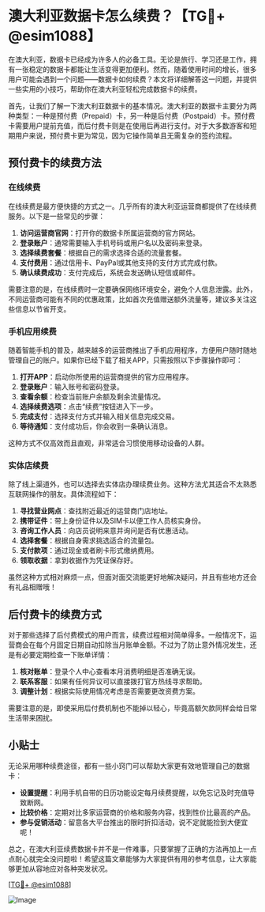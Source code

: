 # 澳大利亚数据卡怎么续费？【TG💪+ @esim1088】

在澳大利亚，数据卡已经成为许多人的必备工具。无论是旅行、学习还是工作，拥有一张稳定的数据卡都能让生活变得更加便利。然而，随着使用时间的增长，很多用户可能会遇到一个问题——数据卡如何续费？本文将详细解答这一问题，并提供一些实用的小技巧，帮助你在澳大利亚轻松完成数据卡的续费。

首先，让我们了解一下澳大利亚数据卡的基本情况。澳大利亚的数据卡主要分为两种类型：一种是预付费（Prepaid）卡，另一种是后付费（Postpaid）卡。预付费卡需要用户提前充值，而后付费卡则是在使用后再进行支付。对于大多数游客和短期用户来说，预付费卡更为常见，因为它操作简单且无需复杂的签约流程。

## 预付费卡的续费方法

### 在线续费

在线续费是最方便快捷的方式之一。几乎所有的澳大利亚运营商都提供了在线续费服务。以下是一些常见的步骤：

1. **访问运营商官网**：打开你的数据卡所属运营商的官方网站。
2. **登录账户**：通常需要输入手机号码或用户名以及密码来登录。
3. **选择续费套餐**：根据自己的需求选择合适的流量套餐。
4. **支付费用**：通过信用卡、PayPal或其他支持的支付方式完成付款。
5. **确认续费成功**：支付完成后，系统会发送确认短信或邮件。

需要注意的是，在线续费时一定要确保网络环境安全，避免个人信息泄露。此外，不同运营商可能有不同的优惠政策，比如首次充值赠送额外流量等，建议多关注这些信息以节省开支。

### 手机应用续费

随着智能手机的普及，越来越多的运营商推出了手机应用程序，方便用户随时随地管理自己的账户。如果你已经下载了相关APP，只需按照以下步骤操作即可：

1. **打开APP**：启动你所使用的运营商提供的官方应用程序。
2. **登录账户**：输入账号和密码登录。
3. **查看余额**：检查当前账户余额及剩余流量情况。
4. **选择续费选项**：点击“续费”按钮进入下一步。
5. **完成支付**：选择支付方式并输入相关信息完成交易。
6. **等待通知**：支付成功后，你会收到一条确认消息。

这种方式不仅高效而且直观，非常适合习惯使用移动设备的人群。

### 实体店续费

除了线上渠道外，也可以选择去实体店办理续费业务。这种方法尤其适合不太熟悉互联网操作的朋友。具体流程如下：

1. **寻找营业网点**：查找附近最近的运营商门店地址。
2. **携带证件**：带上身份证件以及SIM卡以便工作人员核实身份。
3. **咨询工作人员**：向店员说明来意并询问是否有优惠活动。
4. **选择套餐**：根据自身需求挑选适合的流量包。
5. **支付款项**：通过现金或者刷卡形式缴纳费用。
6. **领取收据**：拿到收据作为凭证保存好。

虽然这种方式相对麻烦一点，但面对面交流能更好地解决疑问，并且有些地方还会有礼品相赠哦！

## 后付费卡的续费方式

对于那些选择了后付费模式的用户而言，续费过程相对简单得多。一般情况下，运营商会在每个月固定日期自动扣除当月账单金额。不过为了防止意外情况发生，还是有必要定期检查一下账单详情：

1. **核对账单**：登录个人中心查看本月消费明细是否准确无误。
2. **联系客服**：如果有任何异议可以直接拨打官方热线寻求帮助。
3. **调整计划**：根据实际使用情况考虑是否需要更改资费方案。

需要注意的是，即使采用后付费机制也不能掉以轻心，毕竟高额欠款同样会给日常生活带来困扰。

## 小贴士

无论采用哪种续费途径，都有一些小窍门可以帮助大家更有效地管理自己的数据卡：

- **设置提醒**：利用手机自带的日历功能设定每月续费提醒，以免忘记及时充值导致断网。
- **比较价格**：定期对比多家运营商的价格和服务内容，找到性价比最高的产品。
- **参与促销活动**：留意各大平台推出的限时折扣活动，说不定就能捡到大便宜呢！

总之，在澳大利亚续费数据卡并不是一件难事，只要掌握了正确的方法再加上一点点耐心就完全没问题啦！希望这篇文章能够为大家提供有用的参考信息，让大家能够更加从容地应对各种突发状况。

[[TG💪+ @esim1088](https://t.me/s/esim1088)] 

![Image](https://i.postimg.cc/4NQfJmqS/Snipaste-2025-05-13-00-14-12.png)